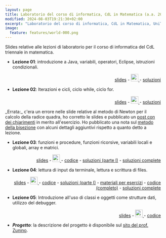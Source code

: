 ```yaml
---
layout: page
title: Laboratorio del corso di informatica, CdL in Matematica (a.a. 2015/2016)
modified: 2024-08-03T19:21:30+02:00
excerpt: "Laboratorio del corso di informatica, CdL in Matematica, UniTN, a.a. 2015/2016"
image:
  feature: features/world-000.png
---
```


Slides relative alle lezioni di laboratorio per il corso di informatica del
CdL triennale in matematica.

* **Lezione 01**: introduzione a Java, variabili, operatori, Eclipse, istruzioni
condizionali.
<p align="right">
  <a id="Slide da scaricare in formato PDF"
      href="./slides/InfMat_01.pdf">slides</a> -
  <a id="Sorgente delle slides su GitHub"
     href="https://github.com/CristianCantoro/labinfo-mat">
     <img src="{{site.baseurl }}/images/github-circled.png" style="width: 24px" />
  </a> -
  <a href="./soluzioni/Lezione01.zip">soluzioni</a>
</p>

* **Lezione 02**: Iterazioni e cicli, ciclo while, ciclo for.
<p align="right">
  <a id="Slide da scaricare in formato PDF"
     href="./slides/InfMat_02.pdf">slides</a> -
  <a id="Sorgente delle slides su GitHub"
     href="https://github.com/CristianCantoro/labinfo-mat">
    <img src="{{site.baseurl }}/images/github-circled.png" style="width: 24px" />
  </a> -
  <a href="./soluzioni/Lezione02.zip">soluzioni</a>
</p>
_Errata:_ c'era un errore nelle slide relative al metodo di Newton per il
calcolo della radice quadra, ho corretto le slides e pubblicato un <a
href="./note-metodo-newton/">post con dei chiarimenti</a> in merito
all'esercizio.
Ho pubblicato una nota sul <a href="./note-metodo-bisezione/">metodo della
bisezione</a> con alcuni dettagli aggiuntivi rispetto a quanto detto a
lezione.

* **Lezione 03**: funzioni e procedure, funzioni ricorsive, variabili
locali e globali, array e matrici.
<p align="right">
  <a id="Slide da scaricare in formato PDF"
     href="./slides/InfMat_03.pdf">slides</a> -
  <a id="Sorgente delle slides su GitHub"
     href="https://github.com/CristianCantoro/labinfo-mat">
    <img src="{{site.baseurl }}/images/github-circled.png" style="width: 24px" />
  </a> -
  <a href="./codice/Lezione03_codice_lezione.zip">codice</a>
  - <a href="./soluzioni/Lezione03_soluzioni_parteI.zip">soluzioni (parte I)</a>
  - <a href="./soluzioni/Lezione03.zip">soluzioni complete</a>
</p>

* **Lezione 04**: lettura di input da terminale, lettura e scrittura di files.
<p align="right">
  <a id="Slide da scaricare in formato PDF"
     href="./slides/InfMat_04.pdf">slides</a> -
  <a id="Sorgente delle slides su GitHub"
     href="https://github.com/CristianCantoro/labinfo-mat">
    <img src="{{site.baseurl }}/images/github-circled.png" style="width: 24px" />
  </a> -
  <a href="./codice/Lezione04_codice_lezione.zip">codice</a>
  - <a href="./soluzioni/Lezione04_soluzioni_parteI.zip">soluzioni (parte I)</a>
  - <a href="./esercizi/">materiali per esercizi</a>
  - <a href="./codice/Lezione04_codice_lezione.zip">codice (completo)</a>
  - <a href="./soluzioni/Lezione04.zip">soluzioni complete</a>
</p>

* **Lezione 05**: Introduzione all'uso di classi e oggetti come strutture dati,
utilizzo del debugger.
<p align="right">
  <a id="Slide da scaricare in formato PDF"
     href="./slides/InfMat_05.pdf">slides</a> -
  <a id="Sorgente delle slides su GitHub"
     href="https://github.com/CristianCantoro/labinfo-mat">
    <img src="{{site.baseurl }}/images/github-circled.png" style="width: 24px" />
  </a> -
  <a href="./codice/Lezione05_codice_lezione.zip">codice</a>
</p>

* ***Progetto***: la descrizione del progetto è disponibile sul
[sito del prof. Zunino][zunino].

[zunino]: http://disi.unitn.it/~zunino/teaching/informatica/progetto2015/progetto2015.html
